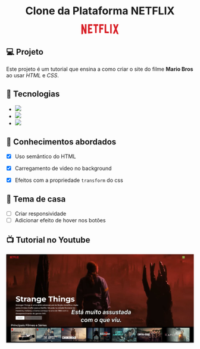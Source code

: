 <h1 align="center">
  Clone da Plataforma NETFLIX
</h1>

<p align="center">
  <img src="https://github.com/DennisDev2911/NETFLIX---FRENTE/blob/main/img/img/logo%20(4).png?raw=true" width="20%" />
</p>

## 💻 Projeto

Este projeto é um tutorial que ensina a como criar o site do filme **Mario Bros** ao usar _HTML_ e _CSS_.

## 🚀 Tecnologias

- <img src="https://img.shields.io/badge/HTML5-E34F26?style=for-the-badge&logo=html5&logoColor=white">
- <img src="https://img.shields.io/badge/CSS3-1572B6?style=for-the-badge&logo=css3&logoColor=white">
- <img src="https://img.shields.io/badge/JavaScript-F7DF1E?style=for-the-badge&logo=javascript&logoColor=black">

## 📔 Conhecimentos abordados

- [x] Uso semântico do HTML
- [x] Carregamento de video no background
- [x] Efeitos com a propriedade `transform` do css


## 📝 Tema de casa

- [ ] Criar responsividade
- [ ] Adicionar efeito de hover nos botões

## 📺 Tutorial no Youtube
<img src="https://github.com/DennisDev2911/NETFLIX---FRENTE/blob/main/assets/NETFLIX.JPG?raw=true">
